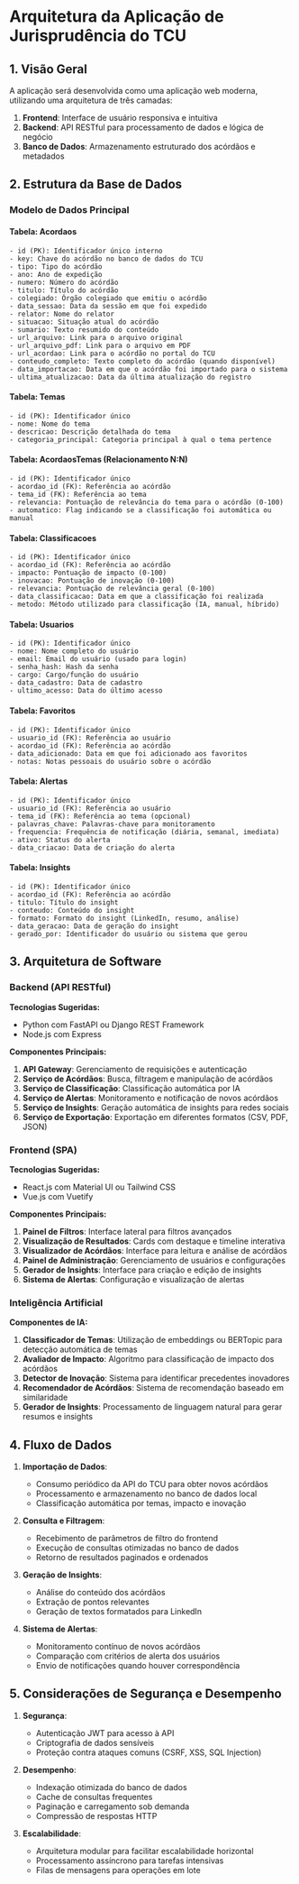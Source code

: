 # Arquitetura da Aplicação de Jurisprudência do TCU

## 1. Visão Geral

A aplicação será desenvolvida como uma aplicação web moderna, utilizando uma arquitetura de três camadas:

1. **Frontend**: Interface de usuário responsiva e intuitiva
2. **Backend**: API RESTful para processamento de dados e lógica de negócio
3. **Banco de Dados**: Armazenamento estruturado dos acórdãos e metadados

## 2. Estrutura da Base de Dados

### Modelo de Dados Principal

#### Tabela: Acordaos
```
- id (PK): Identificador único interno
- key: Chave do acórdão no banco de dados do TCU
- tipo: Tipo do acórdão
- ano: Ano de expedição
- numero: Número do acórdão
- titulo: Título do acórdão
- colegiado: Órgão colegiado que emitiu o acórdão
- data_sessao: Data da sessão em que foi expedido
- relator: Nome do relator
- situacao: Situação atual do acórdão
- sumario: Texto resumido do conteúdo
- url_arquivo: Link para o arquivo original
- url_arquivo_pdf: Link para o arquivo em PDF
- url_acordao: Link para o acórdão no portal do TCU
- conteudo_completo: Texto completo do acórdão (quando disponível)
- data_importacao: Data em que o acórdão foi importado para o sistema
- ultima_atualizacao: Data da última atualização do registro
```

#### Tabela: Temas
```
- id (PK): Identificador único
- nome: Nome do tema
- descricao: Descrição detalhada do tema
- categoria_principal: Categoria principal à qual o tema pertence
```

#### Tabela: AcordaosTemas (Relacionamento N:N)
```
- id (PK): Identificador único
- acordao_id (FK): Referência ao acórdão
- tema_id (FK): Referência ao tema
- relevancia: Pontuação de relevância do tema para o acórdão (0-100)
- automatico: Flag indicando se a classificação foi automática ou manual
```

#### Tabela: Classificacoes
```
- id (PK): Identificador único
- acordao_id (FK): Referência ao acórdão
- impacto: Pontuação de impacto (0-100)
- inovacao: Pontuação de inovação (0-100)
- relevancia: Pontuação de relevância geral (0-100)
- data_classificacao: Data em que a classificação foi realizada
- metodo: Método utilizado para classificação (IA, manual, híbrido)
```

#### Tabela: Usuarios
```
- id (PK): Identificador único
- nome: Nome completo do usuário
- email: Email do usuário (usado para login)
- senha_hash: Hash da senha
- cargo: Cargo/função do usuário
- data_cadastro: Data de cadastro
- ultimo_acesso: Data do último acesso
```

#### Tabela: Favoritos
```
- id (PK): Identificador único
- usuario_id (FK): Referência ao usuário
- acordao_id (FK): Referência ao acórdão
- data_adicionado: Data em que foi adicionado aos favoritos
- notas: Notas pessoais do usuário sobre o acórdão
```

#### Tabela: Alertas
```
- id (PK): Identificador único
- usuario_id (FK): Referência ao usuário
- tema_id (FK): Referência ao tema (opcional)
- palavras_chave: Palavras-chave para monitoramento
- frequencia: Frequência de notificação (diária, semanal, imediata)
- ativo: Status do alerta
- data_criacao: Data de criação do alerta
```

#### Tabela: Insights
```
- id (PK): Identificador único
- acordao_id (FK): Referência ao acórdão
- titulo: Título do insight
- conteudo: Conteúdo do insight
- formato: Formato do insight (LinkedIn, resumo, análise)
- data_geracao: Data de geração do insight
- gerado_por: Identificador do usuário ou sistema que gerou
```

## 3. Arquitetura de Software

### Backend (API RESTful)

**Tecnologias Sugeridas:**
- Python com FastAPI ou Django REST Framework
- Node.js com Express

**Componentes Principais:**
1. **API Gateway**: Gerenciamento de requisições e autenticação
2. **Serviço de Acórdãos**: Busca, filtragem e manipulação de acórdãos
3. **Serviço de Classificação**: Classificação automática por IA
4. **Serviço de Alertas**: Monitoramento e notificação de novos acórdãos
5. **Serviço de Insights**: Geração automática de insights para redes sociais
6. **Serviço de Exportação**: Exportação em diferentes formatos (CSV, PDF, JSON)

### Frontend (SPA)

**Tecnologias Sugeridas:**
- React.js com Material UI ou Tailwind CSS
- Vue.js com Vuetify

**Componentes Principais:**
1. **Painel de Filtros**: Interface lateral para filtros avançados
2. **Visualização de Resultados**: Cards com destaque e timeline interativa
3. **Visualizador de Acórdãos**: Interface para leitura e análise de acórdãos
4. **Painel de Administração**: Gerenciamento de usuários e configurações
5. **Gerador de Insights**: Interface para criação e edição de insights
6. **Sistema de Alertas**: Configuração e visualização de alertas

### Inteligência Artificial

**Componentes de IA:**
1. **Classificador de Temas**: Utilização de embeddings ou BERTopic para detecção automática de temas
2. **Avaliador de Impacto**: Algoritmo para classificação de impacto dos acórdãos
3. **Detector de Inovação**: Sistema para identificar precedentes inovadores
4. **Recomendador de Acórdãos**: Sistema de recomendação baseado em similaridade
5. **Gerador de Insights**: Processamento de linguagem natural para gerar resumos e insights

## 4. Fluxo de Dados

1. **Importação de Dados**:
   - Consumo periódico da API do TCU para obter novos acórdãos
   - Processamento e armazenamento no banco de dados local
   - Classificação automática por temas, impacto e inovação

2. **Consulta e Filtragem**:
   - Recebimento de parâmetros de filtro do frontend
   - Execução de consultas otimizadas no banco de dados
   - Retorno de resultados paginados e ordenados

3. **Geração de Insights**:
   - Análise do conteúdo dos acórdãos
   - Extração de pontos relevantes
   - Geração de textos formatados para LinkedIn

4. **Sistema de Alertas**:
   - Monitoramento contínuo de novos acórdãos
   - Comparação com critérios de alerta dos usuários
   - Envio de notificações quando houver correspondência

## 5. Considerações de Segurança e Desempenho

1. **Segurança**:
   - Autenticação JWT para acesso à API
   - Criptografia de dados sensíveis
   - Proteção contra ataques comuns (CSRF, XSS, SQL Injection)

2. **Desempenho**:
   - Indexação otimizada do banco de dados
   - Cache de consultas frequentes
   - Paginação e carregamento sob demanda
   - Compressão de respostas HTTP

3. **Escalabilidade**:
   - Arquitetura modular para facilitar escalabilidade horizontal
   - Processamento assíncrono para tarefas intensivas
   - Filas de mensagens para operações em lote
